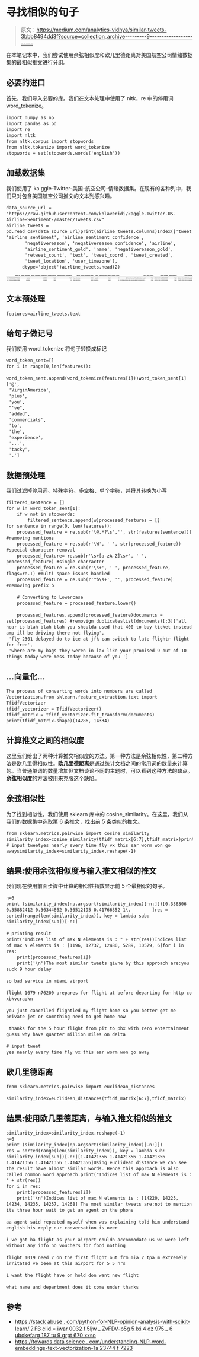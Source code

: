 # 寻找相似的句子

> 原文：<https://medium.com/analytics-vidhya/similar-tweets-3bbb8494dd3f?source=collection_archive---------9----------------------->

在本笔记本中，我们尝试使用余弦相似度和欧几里德距离对美国航空公司情绪数据集的最相似推文进行分组。

## 必要的进口

首先，我们导入必要的库。我们在文本处理中使用了 nltk，re 中的停用词 word_tokenize。

```
import numpy as np
import pandas as pd
import re
import nltk
from nltk.corpus import stopwords
from nltk.tokenize import word_tokenize
stopwords = set(stopwords.words('english'))
```

## 加载数据集

我们使用了 ka ggle-Twitter-美国-航空公司-情绪数据集。在现有的各种列中，我们只对包含美国航空公司推文的文本列感兴趣。

```
data_source_url = "https://raw.githubusercontent.com/kolaveridi/kaggle-Twitter-US-Airline-Sentiment-/master/Tweets.csv"
airline_tweets = pd.read_csv(data_source_url)print(airline_tweets.columns)Index(['tweet_id', 'airline_sentiment', 'airline_sentiment_confidence',
       'negativereason', 'negativereason_confidence', 'airline',
       'airline_sentiment_gold', 'name', 'negativereason_gold',
       'retweet_count', 'text', 'tweet_coord', 'tweet_created',
       'tweet_location', 'user_timezone'],
      dtype='object')airline_tweets.head(2)
```

![](img/fac6c9b64bac658bead2a7c3ac41d1a5.png)

## 文本预处理

```
features=airline_tweets.text
```

## 给句子做记号

我们使用 word_tokenize 将句子转换成标记

```
word_token_sent=[]
for i in range(0,len(features)):
    word_token_sent.append(word_tokenize(features[i]))word_token_sent[1]['@',
 'VirginAmerica',
 'plus',
 'you',
 "'ve",
 'added',
 'commercials',
 'to',
 'the',
 'experience',
 '...',
 'tacky',
 '.']
```

## 数据预处理

我们过滤掉停用词、特殊字符、多空格、单个字符，并将其转换为小写

```
filtered_sentence = []
for w in word_token_sent[1]:
    if w not in stopwords:
        filtered_sentence.append(w)processed_features = []
for sentence in range(0, len(features)):
    processed_feature = re.sub(r'\@.*?\s','', str(features[sentence])) #removing mentions
    processed_feature = re.sub(r'\W', ' ', str(processed_feature)) #special character removal
    processed_feature= re.sub(r'\s+[a-zA-Z]\s+', ' ', processed_feature) #single charracter
    processed_feature = re.sub(r'\s+', ' ', processed_feature, flags=re.I) #multi space issues handled
    processed_feature = re.sub(r'^b\s+', '', processed_feature) #removing prefix b

    # Converting to Lowercase
    processed_feature = processed_feature.lower()

    processed_features.append(processed_feature)documents = set(processed_features) #removign dublicateslist(documents)[:3]['all hear is blah blah blah you shoulda used that 400 to buy ticket instead amp ill be driving there not flying',
 'fly 2301 delayed do to ice at jfk can switch to late flightr flight for free',
 'where are my bags they weren in lax like your promised 9 out of 10 things today were mess today because of you ']
```

## …向量化…

```
The process of converting words into numbers are called Vectorization.from sklearn.feature_extraction.text import TfidfVectorizer
tfidf_vectorizer = TfidfVectorizer()
tfidf_matrix = tfidf_vectorizer.fit_transform(documents)
print(tfidf_matrix.shape)(14286, 14334)
```

## 计算推文之间的相似度

这里我们给出了两种计算推文相似度的方法。第一种方法是余弦相似性，第二种方法是欧几里得相似性。**欧几里德距离**是通过统计文档之间的常用词的数量来计算的。当普通单词的数量增加但文档谈论不同的主题时，可以看到这种方法的缺点。**余弦相似度**的方法被用来克服这个缺陷。

## 余弦相似性

为了找到相似性，我们使用 sklearn 库中的 cosine_similarity。在这里，我们从我们的数据集中选取第 6 条推文，找出前 5 条类似的推文。

```
from sklearn.metrics.pairwise import cosine_similarity
similarity_index=cosine_similarity(tfidf_matrix[6:7],tfidf_matrix)print(processed_features[6]) # input tweetyes nearly every time fly vx this ear worm won go awaysimilarity_index=similarity_index.reshape(-1)
```

## 结果:使用余弦相似度与输入推文相似的推文

我们现在使用前面步骤中计算的相似性指数显示前 5 个最相似的句子。

```
n=6
print (similarity_index[np.argsort(similarity_index)[-n:]])[0.336306   0.35882412 0.36344862 0.36512195 0.41766352 1\.        ]res = sorted(range(len(similarity_index)), key = lambda sub: similarity_index[sub])[-n:] 

# printing result 
print("Indices list of max N elements is : " + str(res))Indices list of max N elements is : [1196, 12737, 12480, 5289, 10579, 6]for i in res:
    print(processed_features[i])
    print('\n')The most similar tweets givne by this approach are:you suck 9 hour delay 

so bad service in miami airport 

flight 1679 n76200 prepares for flight at before departing for http co xbkvcraokn

you just cancelled flightled my flight home so you better get me private jet or something need to get home now

 thanks for the 5 hour flight from pit to phx with zero entertainment guess why have quarter million miles on delta

# input tweet
yes nearly every time fly vx this ear worm won go away
```

## 欧几里德距离

```
from sklearn.metrics.pairwise import euclidean_distances

similarity_index=euclidean_distances(tfidf_matrix[6:7],tfidf_matrix)
```

## 结果:使用欧几里德距离，与输入推文相似的推文

```
similarity_index=similarity_index.reshape(-1)
n=6
print (similarity_index[np.argsort(similarity_index)[-n:]])
res = sorted(range(len(similarity_index)), key = lambda sub: similarity_index[sub])[-n:][1.41421356 1.41421356 1.41421356 1.41421356 1.41421356 1.41421356]Using euclidean distance we can see the result have almost similar words. Hence this approach is also called common word approach.print("Indices list of max N elements is : " + str(res)) 
for i in res:
    print(processed_features[i])
    print('\n')Indices list of max N elements is : [14220, 14225, 14234, 14235, 14257, 14268] The most similar tweets are:not to mention its three hour wait to get an agent on the phone 

aa agent said repeated myself when was explaining told him understand english his reply our conversation is over 

i ve got ba flight as your airport couldn accommodate us we were left without any info no vouchers for food nothing 

flight 1019 need 2 on the first flight out frm mia 2 tpa m extremely irritated ve been at this airport for 5 5 hrs 

i want the flight have on hold don want new flight 

what name and department does it come under thanks
```

## 参考

*   [https://stack abuse . com/python-for-NLP-opinion-analysis-with-scikit-learn/？FB clid = iwar 0032 f 5ljw _ ZvFDV-p5g 5 lxi 4 dz 975 _ 6 ubokefarg 187 tu 9 grpt 670 xxso](https://stackabuse.com/python-for-nlp-sentiment-analysis-with-scikit-learn/?fbclid=IwAR0032F5LjW_ZvFDV-p5G5Lxi4dz975_6ubOkEfaRg187Tu9GRPT670Xxso)
*   [https://towards data science . com/understanding-NLP-word-embeddings-text-vectorization-1a 23744 f 7223](https://towardsdatascience.com/understanding-nlp-word-embeddings-text-vectorization-1a23744f7223)